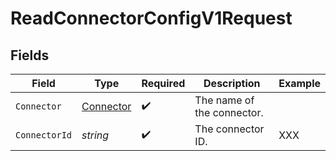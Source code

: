 # ReadConnectorConfigV1Request


## Fields

| Field                                             | Type                                              | Required                                          | Description                                       | Example                                           |
| ------------------------------------------------- | ------------------------------------------------- | ------------------------------------------------- | ------------------------------------------------- | ------------------------------------------------- |
| `Connector`                                       | [Connector](../../Models/Components/Connector.md) | :heavy_check_mark:                                | The name of the connector.                        |                                                   |
| `ConnectorId`                                     | *string*                                          | :heavy_check_mark:                                | The connector ID.                                 | XXX                                               |